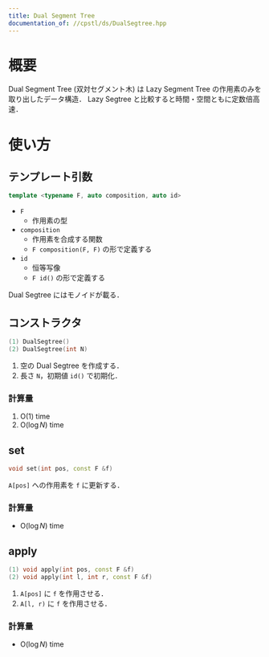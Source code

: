 ```yaml
---
title: Dual Segment Tree
documentation_of: //cpstl/ds/DualSegtree.hpp
---
```


# 概要
Dual Segment Tree (双対セグメント木) は Lazy Segment Tree の作用素のみを取り出したデータ構造．
Lazy Segtree と比較すると時間・空間ともに定数倍高速．

# 使い方
## テンプレート引数
```cpp
template <typename F, auto composition, auto id>
```
- `F`
  - 作用素の型
- `composition`
  - 作用素を合成する関数
  - `F composition(F, F)` の形で定義する
- `id`
  - 恒等写像
  - `F id()` の形で定義する

Dual Segtree にはモノイドが載る．

## コンストラクタ
```cpp
(1) DualSegtree()
(2) DualSegtree(int N)
```
1. 空の Dual Segtree を作成する．
2. 長さ `N`，初期値 `id()` で初期化．

### 計算量
1. $\mathrm{O}(1)$ time
2. $\mathrm{O}(\log{N})$ time

## set
```cpp
void set(int pos, const F &f)
```
`A[pos]` への作用素を `f` に更新する．

### 計算量
- $\mathrm{O}(\log{N})$ time

## apply
```cpp
(1) void apply(int pos, const F &f)
(2) void apply(int l, int r, const F &f)
```
1. `A[pos]` に `f` を作用させる．
2. `A[l, r)` に `f` を作用させる．

### 計算量
- $\mathrm{O}(\log{N})$ time
